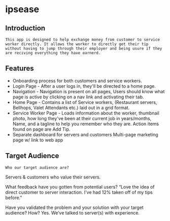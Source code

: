 # ipsease

## Introduction
    
    This app is designed to help exchange money from customer to service worker directly. It allows the worker to directly get their tip without having to jump through their employer and being usure if they are reciving everything they have earnerd. 


## Features

- Onboarding process for both customers and service workers.
- Login Page - After a user logs in, they'll be directed to a home page.
- Navigation - Navigation is present on all pages, Users should know what page is active by clicking on a nav link and activating their tab.
- Home Page - Contains a list of Service workers, (Restaurant servers, Bellhops, Valet Attendants etc.) laid out in a grid format.
- Service Worker Page - Loads information about the worker, thumbnail photo, how long they've been at their current job in years/months, Name, and a tagline to help you remember who they are. Action items found on page are Add Tip.
- Separate dashboard for servers and customers
Multi-page marketing page w/ link to web app

## Target Audience 
    Who our target audience are? 
Servers & customers who value their servers.


What feedback have you gotten from potential users?
“Love the idea of direct customer to server interaction. I’ve had 12% taken off of my tips before.”


Have you validated the problem and your solution with your target audience? How?
Yes. We’ve talked to server(s) with experience.



